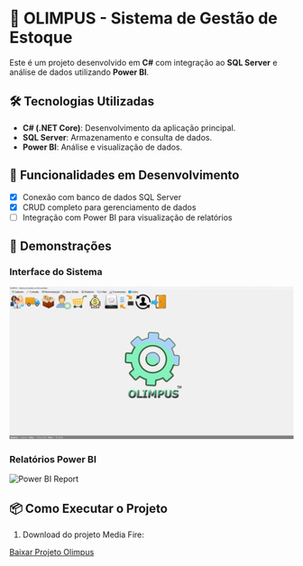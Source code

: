 # 🚀 OLIMPUS - Sistema de Gestão de Estoque

Este é um projeto desenvolvido em **C#** com integração ao **SQL Server** e análise de dados utilizando **Power BI**.

## 🛠️ Tecnologias Utilizadas

- **C# (.NET Core)**: Desenvolvimento da aplicação principal.
- **SQL Server**: Armazenamento e consulta de dados.
- **Power BI**: Análise e visualização de dados.

## 🚧 Funcionalidades em Desenvolvimento

- [x] Conexão com banco de dados SQL Server
- [x] CRUD completo para gerenciamento de dados
- [ ] Integração com Power BI para visualização de relatórios

## 📸 Demonstrações

### Interface do Sistema
![Interface](./imagens/interface.png)

### Relatórios Power BI
![Power BI Report](./imagens/relatorio_powerbi.png)

## 📦 Como Executar o Projeto

1. Download do projeto Media Fire:

<a href="https://www.mediafire.com/file/2885hh7aklgk7sb/CONTROLE_DE_ESTOQUE.rar/file" download="Olimpus">Baixar Projeto Olimpus</a>

